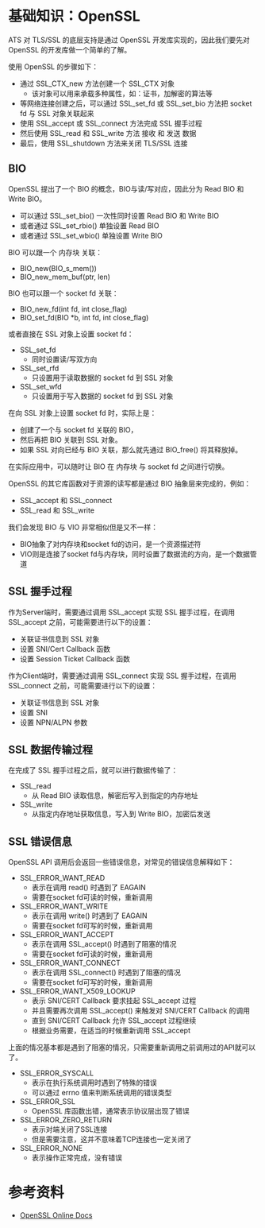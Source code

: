# 基础知识：OpenSSL

ATS 对 TLS/SSL 的底层支持是通过 OpenSSL 开发库实现的，因此我们要先对 OpenSSL 的开发库做一个简单的了解。

使用 OpenSSL 的步骤如下：

  - 通过 SSL_CTX_new 方法创建一个 SSL_CTX 对象
    - 该对象可以用来承载多种属性，如：证书，加解密的算法等
  - 等网络连接创建之后，可以通过 SSL_set_fd 或 SSL_set_bio 方法把 socket fd 与 SSL 对象关联起来
  - 使用 SSL_accept 或 SSL_connect 方法完成 SSL 握手过程
  - 然后使用 SSL_read 和 SSL_write 方法 接收 和 发送 数据
  - 最后，使用 SSL_shutdown 方法来关闭 TLS/SSL 连接

## BIO

OpenSSL 提出了一个 BIO 的概念，BIO与读/写对应，因此分为 Read BIO 和 Write BIO。

  - 可以通过 SSL_set_bio() 一次性同时设置 Read BIO 和 Write BIO
  - 或者通过 SSL_set_rbio() 单独设置 Read BIO
  - 或者通过 SSL_set_wbio() 单独设置 Write BIO

BIO 可以跟一个 内存块 关联：

  - BIO_new(BIO_s_mem())
  - BIO_new_mem_buf(ptr, len)

BIO 也可以跟一个 socket fd 关联：

  - BIO_new_fd(int fd, int close_flag)
  - BIO_set_fd(BIO *b, int fd, int close_flag)

或者直接在 SSL 对象上设置 socket fd：

  - SSL_set_fd
    - 同时设置读/写双方向
  - SSL_set_rfd
    - 只设置用于读取数据的 socket fd 到 SSL 对象
  - SSL_set_wfd
    - 只设置用于写入数据的 socket fd 到 SSL 对象

在向 SSL 对象上设置 socket fd 时，实际上是：

  - 创建了一个与 socket fd 关联的 BIO，
  - 然后再把 BIO 关联到 SSL 对象。
  - 如果 SSL 对向已经与 BIO 关联，那么就先通过 BIO_free() 将其释放掉。

在实际应用中，可以随时让 BIO 在 内存块 与 socket fd 之间进行切换。

OpenSSL 的其它库函数对于资源的读写都是通过 BIO 抽象层来完成的，例如：

  - SSL_accept 和 SSL_connect
  - SSL_read 和 SSL_write

我们会发现 BIO 与 VIO 非常相似但是又不一样：

  - BIO抽象了对内存块和socket fd的访问，是一个资源描述符
  - VIO则是连接了socket fd与内存块，同时设置了数据流的方向，是一个数据管道

## SSL 握手过程

作为Server端时，需要通过调用 SSL_accept 实现 SSL 握手过程，在调用 SSL_accept 之前，可能需要进行以下的设置：

  - 关联证书信息到 SSL 对象
  - 设置 SNI/Cert Callback 函数 
  - 设置 Session Ticket Callback 函数

作为Client端时，需要通过调用 SSL_connect 实现 SSL 握手过程，在调用 SSL_connect 之前，可能需要进行以下的设置：

  - 关联证书信息到 SSL 对象
  - 设置 SNI
  - 设置 NPN/ALPN 参数

## SSL 数据传输过程

在完成了 SSL 握手过程之后，就可以进行数据传输了：

  - SSL_read
    - 从 Read BIO 读取信息，解密后写入到指定的内存地址
  - SSL_write
    - 从指定内存地址获取信息，写入到 Write BIO，加密后发送

## SSL 错误信息

OpenSSL API 调用后会返回一些错误信息，对常见的错误信息解释如下：

  - SSL_ERROR_WANT_READ
    - 表示在调用 read() 时遇到了 EAGAIN
    - 需要在socket fd可读的时候，重新调用
  - SSL_ERROR_WANT_WRITE
    - 表示在调用 write() 时遇到了 EAGAIN
    - 需要在socket fd可写的时候，重新调用
  - SSL_ERROR_WANT_ACCEPT
    - 表示在调用 SSL_accept() 时遇到了阻塞的情况
    - 需要在socket fd可读的时候，重新调用
  - SSL_ERROR_WANT_CONNECT
    - 表示在调用 SSL_connect() 时遇到了阻塞的情况
    - 需要在socket fd可写的时候，重新调用
  - SSL_ERROR_WANT_X509_LOOKUP
    - 表示 SNI/CERT Callback 要求挂起 SSL_accept 过程
    - 并且需要再次调用 SSL_accept() 来触发对 SNI/CERT Callback 的调用
    - 直到 SNI/CERT Callback 允许 SSL_accept 过程继续
    - 根据业务需要，在适当的时候重新调用 SSL_accept

上面的情况基本都是遇到了阻塞的情况，只需要重新调用之前调用过的API就可以了。

  - SSL_ERROR_SYSCALL
    - 表示在执行系统调用时遇到了特殊的错误
    - 可以通过 errno 值来判断系统调用的错误类型
  - SSL_ERROR_SSL
    - OpenSSL 库函数出错，通常表示协议层出现了错误
  - SSL_ERROR_ZERO_RETURN
    - 表示对端关闭了SSL连接
    - 但是需要注意，这并不意味着TCP连接也一定关闭了
  - SSL_ERROR_NONE
    - 表示操作正常完成，没有错误 

# 参考资料

- [OpenSSL Online Docs](https://www.openssl.org/docs/manmaster/ssl/SSL.html)
